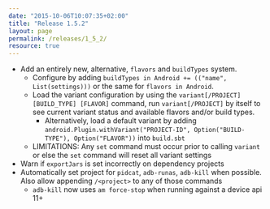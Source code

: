 ```yaml
---
date: "2015-10-06T10:07:35+02:00"
title: "Release 1.5.2"
layout: page
permalink: /releases/1_5_2/
resource: true
---
```


* Add an entirely new, alternative, `flavors` and `buildTypes` system.
  * Configure by adding `buildTypes in Android += (("name", List(settings)))` or the same for `flavors in Android`.
  * Load the variant configuration by using the `variant[/PROJECT] [BUILD_TYPE] [FLAVOR]` command, run `variant[/PROJECT]` by itself to see current variant status and available flavors and/or build types.
      * Alternatively, load a default variant by adding `android.Plugin.withVariant("PROJECT-ID", Option("BUILD-TYPE"), Option("FLAVOR"))` into `build.sbt`
  * LIMITATIONS: Any `set` command must occur prior to calling `variant` or else the `set` command will reset all variant settings
* Warn if `exportJars` is set incorrectly on dependency projects
* Automatically set project for `pidcat`, `adb-runas`, `adb-kill` when possible. Also allow appending `/<project>` to any of those commands
  * `adb-kill` now uses `am force-stop` when running against a device api 11+
